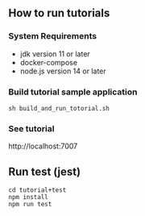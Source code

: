 ## How to run tutorials

### System Requirements
* jdk version 11 or later
* docker-compose
* node.js version 14 or later

### Build tutorial sample application
```
sh build_and_run_totorial.sh
```

### See tutorial
http://localhost:7007


## Run test (jest)
```
cd tutorial+test
npm install
npm run test
```
